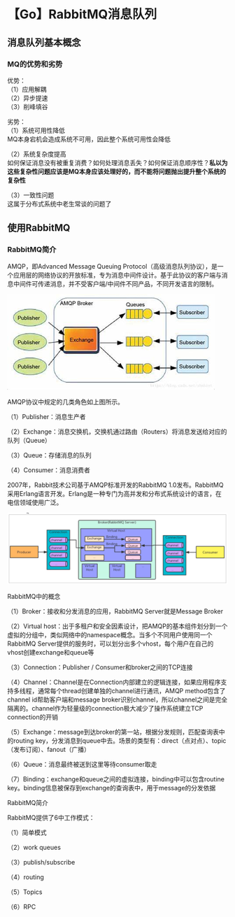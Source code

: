 # 【Go】RabbitMQ消息队列

## 消息队列基本概念
### MQ的优势和劣势
优势：</br>
（1）应用解耦</br>
（2）异步提速</br>
（3）削峰填谷

劣势：</br>
（1）系统可用性降低</br>
MQ本身宕机会造成系统不可用，因此整个系统可用性会降低</br>

（2）系统复杂度提高</br>
如何保证消息没有被重复消费？如何处理消息丢失？如何保证消息顺序性？**私以为这些复杂性问题应该是MQ本身应该处理好的，而不能将问题抛出提升整个系统的复杂性**</br>

（3）一致性问题</br>
这属于分布式系统中老生常谈的问题了</br>


## 使用RabbitMQ
### RabbitMQ简介
AMQP，即Advanced Message Queuing Protocol（高级消息队列协议），是一个应用层的网络协议的开放标准，专为消息中间件设计。基于此协议的客户端与消息中间件可传递消息，并不受客户端/中间件不同产品，不同开发语言的限制。

![](../media/images/00/amqp0.png)

AMQP协议中规定的几类角色如上图所示。

（1）Publisher：消息生产者

（2）Exchange：消息交换机，交换机通过路由（Routers）将消息发送给对应的队列（Queue）

（3）Queue：存储消息的队列

（4）Consumer：消息消费者

2007年，Rabbit技术公司基于AMQP标准开发的RabbitMQ 1.0发布。RabbitMQ采用Erlang语言开发。Erlang是一种专门为高并发和分布式系统设计的语言，在电信领域使用广泛。

![](../media/images/00/amqp1.png)

RabbitMQ中的概念

（1）Broker：接收和分发消息的应用，RabbitMQ Server就是Message Broker

（2）Virtual host：出于多租户和安全因素设计，把AMQP的基本组件划分到一个虚拟的分组中，类似网络中的namespace概念。当多个不同用户使用同一个RabbitMQ Server提供的服务时，可以划分出多个vhost，每个用户在自己的vhost创建exchange和queue等

（3）Connection：Publisher / Consumer和broker之间的TCP连接

（4）Channel：Channel是在Connection内部建立的逻辑连接，如果应用程序支持多线程，通常每个thread创建单独的channel进行通讯，AMQP method包含了channel id帮助客户端和message broker识别channel，所以channel之间是完全隔离的。channel作为轻量级的connection极大减少了操作系统建立TCP connection的开销

（5）Exchange：message到达broker的第一站，根据分发规则，匹配查询表中的routing key，分发消息到queue中去。场景的类型有：direct（点对点）、topic（发布订阅）、fanout（广播）

（6）Queue：消息最终被送到这里等待consumer取走

（7）Binding：exchange和queue之间的虚拟连接，binding中可以包含routine key。binding信息被保存到exchange的查询表中，用于message的分发依据

RabbitMQ简介

RabbitMQ提供了6中工作模式：

（1）简单模式

（2）work queues

（3）publish/subscribe

（4）routing

（5）Topics

（6）RPC